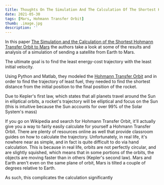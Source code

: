 ```yaml
---
title: Thoughts On The Simulation And The Calculation Of The Shortest Hohmann Transfer Orbit to Mars
date: 2021-05-30
tags: [Mars, Hohmann Transfer Orbit]
thumb: .image.jpg
description: ''
---
```


In this paper [The Simulation and the Calculation of the Shortest Hohmann Transfer Orbit to Mars](https://www.scirp.org/journal/paperinformation.aspx?paperid=95855) the authors take a look at some of the results and analysis of a simulation of sending a satellite from Earth to Mars.

The ultimate goal is to find the least energy-cost trajectory with the least initial velocity.

Using Python and Matlab, they modeled the [Hohmann Transfer Orbit](/posts/what-is-a-hohmann-transfer-orbit) and in order to find the trajectory of least fuel, they needed to find the shortest distance from the initial position to the final position of the rocket.

Due to Kepler's first law, which states that all planets travel around the Sun in elliptical orbits, a rocket's trajectory will be elliptical and focus on the Sun (this is intuitive because the Sun accounts for over 99% of the Solar System's mass)

If you go on Wikipedia and search for Hohmann Transfer Orbit, it'll actually give you a way to fairly easily calculate for yourself a Hohmann Transfer Orbit. There are plenty of resources online as well that provide classroom guides on how to calculate the trajectory. Unfortunately, in real life, it's nowhere near as simple, and in fact is quite difficult to do via hand calculation. This is because in real life, orbits are not perfectly circular, and are slightly squished, which means that in some portions of the orbits, the objects are moving faster than in others (Kepler's second law). Mars and Earth aren't even on the same plane of orbit, Mars is tilted a couple of degrees relative to Earth.

As such, this complicates the calculation significantly
